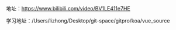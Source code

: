 地址：https://www.bilibili.com/video/BV1LE411e7HE

学习地址：/Users/lizhong/Desktop/git-space/gitpro/koa/vue_source









